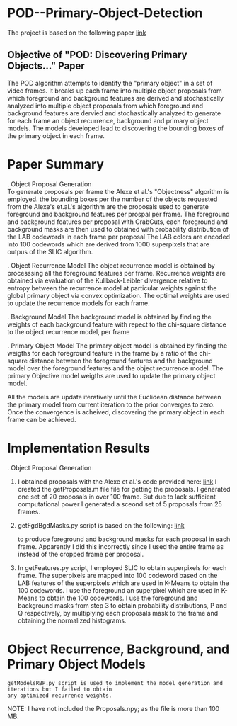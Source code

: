 # POD--Primary-Object-Detection

The project is based on the following paper [link](http://www.cv-foundation.org/openaccess/content_cvpr_2016/papers/Koh_POD_Discovering_Primary_CVPR_2016_paper.pdf)

## Objective of "POD: Discovering Primary Objects..." Paper
The POD algorithm attempts to identify the "primary object" in a set of video frames. 
It breaks up each frame into multiple object proposals from which foreground and
background features are derived and  stochastically analyzed into multiple object
proposals from which foreground and background features are dervied and stochastically
analyzed to generate for each frame an object recurrence, background and primary object models. 
The models developed lead to discovering the bounding boxes of the primary object in each frame.

# Paper Summary
  . Object Proposal Generation  
    To generate proposals per frame the Alexe et al.'s "Objectness" algorithm is employed. 
    the bounding boxes per the number of the objects requested from the Alexe's et.al.'s algorithm 
    are the proposals used to generate foreground and background features per prospal per frame. The 
    foreground and background features per proposal with GrabCuts, each foreground and background masks
    are then used to obtained with probability distribution of the LAB codewords in each frame per proposal
    The LAB colors are encoded into 100 codewords which are derived from 1000 superpixels that are outpus of the SLIC algorithm.

  . Object Recurrence Model
    The object recurrence model is obtained by processsing all the foreground features per frame. 
    Recurrence weights are obtained via evaluation of the Kullback-Leibler divergence relative to entropy
    between the recurrence model at particular weights against the global primary object via convex optimization.
    The optimal weights are used to update the recurrence models for each frame.
    
  . Background Model
    The background model is obtained by finding the weights of each background feature with repect to the chi-square distance 
    to the object recurrence model, per frame
  
  . Primary Object Model
    The primary object model is obtained by finding the weigths for each foreground feature in the frame
    by a ratio of the chi-square distance between the foreground features and the background model over the 
    foreground features and the object recurrence model. The primary Objective model weigths are used to update 
    the primary object model.
    
 All the models are update iteratively until the Euclidean distance between the primary model from current iteration 
 to the prior converges to zero. Once the convergence is acheived, discovering the primary object in each frame can be achieved.
 
 # Implementation Results
 
 . Object Proposal Generation
  1. I obtained proposals with the Alexe et al.'s code provided here: [link](http://groups.inf.ed.ac.uk/calvin/objectness/)
     I created the getProposals.m file file for getting the proposals. I generated one set of 20 proposals in 
     over 100 frame. But due to lack sufficient computational power I generated a sceond set of 5 proposals from 25 frames.
     
  2. getFgdBgdMasks.py script is based on the following: [link](http://docs.opencv.org/3.0-beta/doc/py_tutorials/py_imgproc/py_grabcut/py_grabcut.html) 
  
     to produce foreground and background masks for each proposal in each frame. Apparently I did this 
     incorrectly since I used the entire frame as instead of the cropped frame per proposal.
     
  3. In getFeatures.py script, I employed SLIC to obtain superpixels for each frame. The superpixels are mapped
     into 100 codeword based on the LAB features of the superpixels which are used in K-Means to obtain the 100
     codewords. I use the foreground an superpixel which are used in K-Means to obtain the 100 codewords. 
     I use the foreground and background masks from step 3 to obtain probability distributions, P and Q respectively, 
     by multiplying each proposals mask to the frame and obtaining the normalized histograms.
   
# Object Recurrence, Background, and Primary Object Models
    getModelsRBP.py script is used to implement the model generation and iterations but I failed to obtain 
    any optimized recurrence weights.
    
NOTE: I have not included the Proposals.npy; as the file is more than 100 MB.


    
     

    
